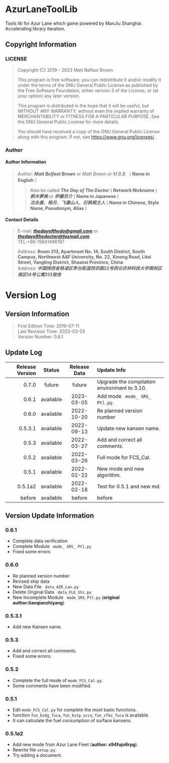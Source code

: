 # AzurLaneToolLib

Tools lib for Azur Lane which game powered by ManJiu Shanghai.
Accelerating library iteration.
## Copyright Information

### LICENSE

> Copyright (C) 2019 - 2023 Matt Belfast Brown
>
> This program is free software: you can redistribute it and/or modify it under the terms of the GNU General Public
> License as published by the Free Software Foundation, either version 3 of the License, or (at your option) any later
> version.
>
> This program is distributed in the hope that it will be useful, but WITHOUT ANY WARRANTY; without even the implied
> warranty of MERCHANTABILITY or FITNESS FOR A PARTICULAR PURPOSE. See the GNU General Public License for more details.
>
> You should have received a copy of the GNU General Public License along with this program. If not,
> see <https://www.gnu.org/licenses/> .

### Author

#### Author Information

> Author: ***Matt Belfast Brown*** or *Matt Brown* or *M.B.B.*（ **Name in English** ）
>> Also be called ***The Day of The Doctor*** ( **Network Nickname** )  
> > ***鈴木夢美*** or ***伊藤京介*** ( **Name in Japanese** )  
> > ***沈永基***，***皓月***，***飞瀑山人***，***衍枫阁主人*** ( **Name in Chinese, Style Name, Pseudonym, Alias** )

#### Contact Details

> E-mail: ***thedayofthedo@gmail.com*** or ***thedayofthedoctor@foxmail.com***   
> TEL:\+86-15841486187
>
> Address: **Room 313, Apartment No. 14, South District, South Campus, Northwest A&F University, No. 22, Xinong Road,
Litai Street, Yangling District, Shaanxi Province, China**  
> Address: ***中国陕西省杨凌区李台街道西农路22号西北农林科技大学南校区南区14号公寓313宿舍***

# Version Log

## Version Information

> First Edition Time: 2019-07-11  
> Last Revision Time: 2023-03-05  
> Version Number: 0.6.1

## Update Log

| Release Version |  Status   | Release Data | Update Info                                  | 
|----------------:|:---------:|:------------:|:---------------------------------------------|
|           0.7.0 |  future   |    future    | Upgrade the compilation environment to 3.10. |
|           0.6.1 | available |  2023-03-05  | Add mode ` mode_ SRS_ Ptl.py`.               |
|           0.6.0 | available |  2022-10-20  | Re planned version number                    |                                     |
|         0.5.3.1 | available |  2022-09-13  | Update new kansen name.                      |
|           0.5.3 | available |  2022-03-27  | Add and correct all comments.                |
|           0.5.2 | available |  2022-03-26  | Full mode for FCS_Cal.                       |
|           0.5.1 | available |  2022-02-22  | New mode and new algorithm.                  |
|         0.5.1a2 | available |  2022-02-18  | Test for 0.5.1 and new md.                   |
|          before | available |    before    | before                                       |

## Version Update Information

### 0.6.1
+ Complete data verification
+ Complete Module ` mode_ SRS_ Ptl.py`
+ Fixed some errors

### 0.6.0

+ Re planned version number
+ Revised ship data
+ New Data File ` data_AZR_Lan.py`
+ Delete Original Data ` data_FLE_Shi.py`
+ New Incomplete Module ` mode_SRS_Ptl.py` (**original author:tianqianzhiyang**) 

### 0.5.3.1

- Add new Kansen name.

### 0.5.3

+ Add and correct all comments.
+ Fixed some errors.

### 0.5.2

- Complete the full mode of `mode_FCS_Cal.py`.
- Some comments have been modified.

### 0.5.1

+ Edit `mode_FCS_Cal.py` for complete the most basic functions.
+ function `fun_bsdg_fuca`, `fun_kstp_scco`, `fun_sfks_fuca` is available.
+ It can calculate the fuel consumption of surface kansens.

### 0.5.1a2

+ Add new mode from Azur Lane Fleet  (**author: x94fujo6rpg**).
+ Rewrite file `setup.py`.
+ Try adding a document.